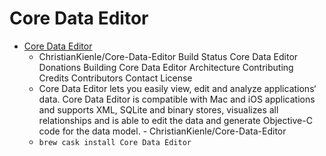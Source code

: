# Core Data Editor
- [Core Data Editor](https://github.com/ChristianKienle/Core-Data-Editor/)
  -  ChristianKienle/Core-Data-Editor Build Status Core Data Editor Donations Building Core Data Editor Architecture Contributing Credits Contributors Contact License
  - Core Data Editor lets you easily view, edit and analyze applications‘ data. Core Data Editor is compatible with Mac and iOS applications and supports XML, SQLite and binary stores, visualizes all relationships and is able to edit the data and generate Objective-C code for the data model. - ChristianKienle/Core-Data-Editor
  - `brew cask install Core Data Editor`
